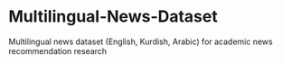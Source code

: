 # Multilingual-News-Dataset
Multilingual news dataset (English, Kurdish, Arabic) for academic news recommendation research
